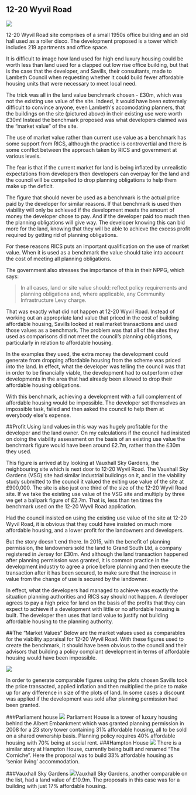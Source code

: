 ## 12-20 Wyvil Road
![](https://c1.staticflickr.com/9/8833/28407150012_ed1468d827_b.jpg)

12-20 Wyvil Road site comprises of a small 1950s office building and an old hall used as a roller disco. The development proposed is a tower which includes 219 apartments and office space. 

It is difficult to image how land used for high end luxury housing could be worth less than land used for a clapped out low rise office building, but that is the case that the developer, and Savills, their consultants, made to Lambeth Council when requesting whether it could build fewer affordable housing units that were necessary to meet local need.

The trick was all in the land value benchmark chosen - £30m, which was not the existing use value of the site. Indeed, it would have been extremely difficult to convince anyone, even Lambeth's accomodating planners, that the buildings on the site (pictured above) in their existing use were worth £30m! Instead the benchmark proposed was what developers claimed was the “market value” of the site.

The use of market value rather than current use value as a benchmark has some support from RICS, although the practice is controvertial and there is some conflict between the approach taken by RICS and government at various levels. 

The fear is that if the current market for land is being inflated by unrealistic expectations from developers then developers can overpay for the land and the council will be compelled to drop planning obligations to help them make up the deficit.

The figure that should never be used as a benchmark is the actual price paid by the developer for similar reasons. If that benchmark is used then viability will only be achieved if the development meets the amount of money the developer chose to pay. And if the developer paid too much then the planning obligations will give way. The developer knowing this can bid more for the land, knowing that they will be able to achieve the excess profit required by getting rid of planning obligations. 

For these reasons RICS puts an important qualification on the use of market value. When it is used as a benchmark the value should take into account the cost of meeting all planning obligations.

The government also stresses the importance of this in their NPPG, which says:
> In all cases, land or site value should:
> reflect policy requirements and planning obligations and, where applicable, any Community Infrastructure Levy charge.  

That was exactly what did not happen at 12-20 Wyvil Road. Instead of working out an appropriate land value that priced in the cost of building affordable housing, Savills looked at real market transactions and used those values as a benchmark. The problem was that all of the sites they used as comparisons did not meet the council’s planning obligations, particularly in relation to affordable housing. 

In the examples they used, the extra money the development could generate from dropping affordable housing from the scheme was priced into the land. In effect, what the developer was telling the council was that in order to be financially viable, the development had to outperform other developments in the area that had already been allowed to drop their affordable housing obligations. 

With this benchmark, achieving a development with a full complement of affordable housing would be impossible. The developer set themselves an impossible task, failed and then asked the council to help them at everybody else's expense.

##Profit
Using land values in this way was hugely profitable for the developer and the land owner. On my calculations if the council had insisted on doing the viability assessment on the basis of an existing use value the benchmark figure would have been around £2.7m, rather than the £30m they used. 

This figure is arrived at by looking at Vauxhall Sky Gardens, the neighbouring site which is next door to 12-20 Wyvil Road. The Vauxhall Sky Gardens (VSG) site had similar industrial buildings on it, and in the viability study submitted to the council it valued the exiting use value of the site at £900,000. The site is also just one third of the size of the 12-20 Wyvil Road site. If we take the existing use value of the VSG site and multiply by three we get a ballpark figure of £2.7m. That is, less than ten times the benchmark used on the 12-20 Wyvil Road application. 

Had the council insisted on using the existing use value of the site at 12-20 Wyvil Road, it is obvious that they could have insisted on much more affordable housing, and a lower profit for the landowners and developers. 

But the story doesn't end there. In 2015, with the benefit of planning permission, the landowners sold the land to Grand South Ltd, a company registered in Jersey for £30m. And although the land transaction happened after planning permission was granted, it is common practice in the development industry to agree a price before planning and then execute the transaction after it has been secured, to make sure that the increase in value from the change of use is secured by the landowner.

In effect, what the developers had managed to achieve was exactly the situation planning authorities and RICS say should not happen. A developer agrees to pay a high price for land on the basis of the profits that they can expect to achieve if a development with little or no affordable housing is built. The developer then uses that land value to justify not building affordable housing to the planning authority. 

##The “Market Values”
Below are the market values used as comparables for the viability appraisal for 12-20 Wyvil Road. With these figures used to create the benchmark, it should have been obvious to the council and their advisors that building a policy compliant development in terms of affordable housing would have been impossible.

![](http:www.ourcity.london/wp-content/uploads/2016/07/Land-prices-12-20-Wyvil-Road.jpg)

In order to generate comparable figures using the plots chosen Savills took the price transacted, applied inflation and then multiplied the price to make up for any difference in size of the plots of land. In some cases a discount was applied if the development was sold after planning permission had been granted.

###Parliament house
![](http://www.ourcity.london/wp-content/uploads/2016/06/13381184_145650849178401_1582690443_n.jpg)
Parliament House is a tower of luxury housing behind the Albert Embankment which was granted planning permission in 2008 for a 23 story tower containing 31% affordable housing, all to be sold on a shared ownership basis. Planning policy requires 40% affordable housing with 70% being at social rent.
###Hampton House
![](http://farm9.staticflickr.com/8549/28229017360_7c007c6358_b.jpg?ssl=1)
There is a similar story at Hampton House, currently being built and renamed “The Corniche”. Here the proposal was to build 33% affordable housing as ‘senior living’ accommodation.

###Vauxhall Sky Gardens
![](http://www.ourcity.london/wp-content/uploads/2016/07/VSG-profile_03.jpg)Vauxhall Sky Gardens, another comparable on the list, had a land value of £10.9m. The proposals in this case was for a building with just 17% affordable housing.